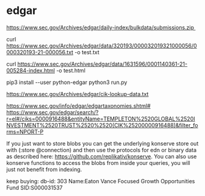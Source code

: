 # edgar



https://www.sec.gov/Archives/edgar/daily-index/bulkdata/submissions.zip 


curl https://www.sec.gov/Archives/edgar/data/320193/000032019321000056/0000320193-21-000056.txt -o test.txt

curl https://www.sec.gov/Archives/edgar/data/1631596/0001140361-21-005284-index.html -o test.html


pip3 install --user python-edgar
python3 run.py


https://www.sec.gov/Archives/edgar/cik-lookup-data.txt

 https://www.sec.gov/info/edgar/edgartaxonomies.shtml#
 https://www.sec.gov/edgar/search/?r=el#/ciks=0000916488&entityName=TEMPLETON%2520GLOBAL%2520INVESTMENT%2520TRUST%2520%2520(CIK%25200000916488)&filter_forms=NPORT-P

 
 If you just want to store blobs you can get the underlying konserve store out with (:store @connection) and then use the protocols for edn or binary data as described here: https://github.com/replikativ/konserve. You can also use konserve functions to access the blobs from inside your queries, you will just not benefit from indexing.


keep buying:
db-id: 303
Name:Eaton Vance Focused Growth Opportunities Fund
SID:S000031537
